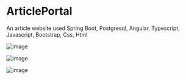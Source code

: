 # ArticlePortal
An article website used Spring Boot, Postgresql, Angular, Typescript, Javascript, Bootstrap, Css, Html

![image](https://github.com/user-attachments/assets/6cfb5cae-e23c-408b-8cba-1f1c50bdb12b)

![image](https://github.com/user-attachments/assets/567d1866-663e-4ded-918d-23f6d32e36f5)

![image](https://github.com/user-attachments/assets/f6be3233-d399-4b75-aa9b-7ddb5fca2c09)
